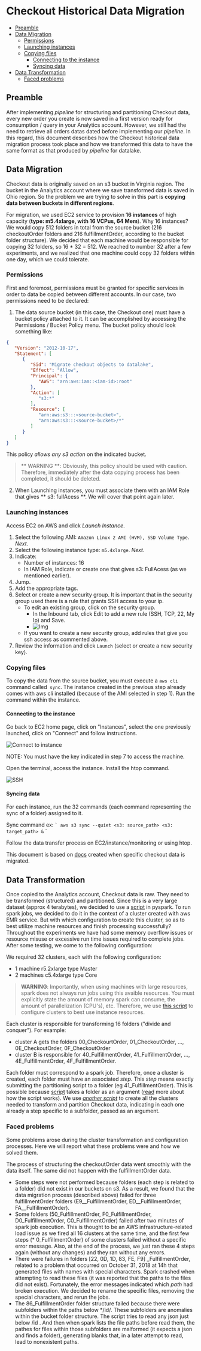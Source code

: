 # Checkout Historical Data Migration

- [Preamble](#Preamble)
- [Data Migration](#Data-Migration)
    - [Permissions](#Permissions)
    - [Launching instances](#Launching-instances)
    - [Copying files](#Copying-files)
        - [Connecting to the instance](#Connecting-to-the-instance)
        - [Syncing data](#Syncing-data)
- [Data Transformation](#Data-Transformation)
    - [Faced problems](#Faced-problems)

## Preamble

After implementing _pipeline_ for structuring and partitioning Checkout data, every new order you create is now saved in a first version ready for consumption / query in your Analytics account. However, we still had the need to retrieve all orders datas dated before implementing our _pipeline_. In this regard, this document describes how the Checkout historical data migration process took place and how we transformed this data to have the same format as that produced by _pipeline_ for datalake.

## Data Migration

Checkout data is originally saved on an s3 bucket in Virginia region. The bucket in the Analytics account where we save transformed data is saved in Ohio region. So the problem we are trying to solve in this part is **copying data between buckets in different regions**.

For migration, we used EC2 service to provision **16 instances** of high capacity  (**type: m5.4xlarge, with 16 VCPus, 64 Mem**). Why 16 instances? We would copy 512 folders in total from the source bucket (216 checkoutOrder folders and 216 fulfillmentOrder, according to the bucket folder structure). We decided that each machine would be responsible for copying 32 folders, so 16 * 32 = 512. We reached to  number 32 after a few experiments, and we realized that one machine could copy 32 folders within one day, which we could tolerate.

### Permissions

First and foremost, permissions must be granted for specific services in order to data be copied between different accounts. In our case, two permissions need to be declared:

1. The data source bucket (in this case, the Checkout one) must have a bucket policy attached to it. It can be  accomplished by accessing the Permissions / Bucket Policy menu. The bucket policy should look something like:

```json
{
   "Version": "2012-10-17",
   "Statement": [
      {
         "Sid": "Migrate checkout objects to datalake",
         "Effect": "Allow",
         "Principal": {
            "AWS": "arn:aws:iam::<iam-id>:root"
         },
         "Action": [
            "s3:*"
         ],
         "Resource": [
            "arn:aws:s3:::<source-bucket>",
            "arn:aws:s3:::<source-bucket>/*"
         ]
      }
   ]
}
```
This policy _allows any s3 action_ on the indicated bucket.

> ** WARNING **: Obviously, this policy should be used with caution. Therefore, immediately after the data copying process has been completed, it should be deleted.

2. When Launching instances, you must associate them with an IAM Role that gives ** s3: fullAcess **. We will cover that point again later.

### Launching instances

Access EC2 on AWS and click _Launch Instance_.

1. Select the following AMI: `Amazon Linux 2 AMI (HVM), SSD Volume Type`. _Next_.
2. Select the following instance type: `m5.4xlarge`. _Next_.
3. Indicate:
     - Number of instances: 16
     - In IAM Role, indicate or create one that gives s3: FullAcess (as we mentioned earlier).
4. Jump.
5. Add the appropriate tags.
6. Select or create a new security group. It is important that in the security group used there is a rule that grants SSH access to your ip.
     - To edit an existing group, click on the security group.
       - In the Inbound tab, click Edit to add a new rule (SSH, TCP, 22, My Ip) and Save.
       - ![Img](imgs/sec_group.png)
    - If you want to create a new security group, add rules that give you ssh access as commented above.
7. Review the information and click `Launch` (select or create a new security key).

### Copying files

To copy the data from the source bucket, you must execute a `aws cli` command called` sync`. The instance created in the previous step already comes with aws cli installed (because of the AMI selected in step 1). Run the command within the instance.

#### Connecting to the instance

Go back to EC2 home page, click on "Instances", select the one previously launched, click on "Connect" and follow instructions.

![Connect to instance](imgs/connect.png)

NOTE: You must have the key indicated in step 7 to access the machine.

Open the terminal, access the instance. Install the htop command.

![SSH](imgs/ssh.png)

#### Syncing data

For each instance, run the 32 commands (each command representing the sync of a folder) assigned to it.

Sync command ex:
`` `
aws s3 sync --quiet <s3: source_path> <s3: target_path> &
`` `

Follow the data transfer process on EC2/instance/monitoring or using htop.

This document is based on [docs](https://docs.google.com/document/d/1LFyubm8vLXcrdPxL09WxzKsvQ-HMmirGIqZBZazuCf0/edit#) created when specific checkout data is migrated.


## Data Transformation

Once copied to the Analytics account, Checkout data is raw. They need to be transformed (structured) and partitioned. Since this is a very large dataset (approx 4 terabytes), we decided to use a [script](https://github.com/vtex/datalake/tree/master/aws/EMR/partitioning_history_checkout_data) in pyspark.
To run spark jobs, we decided to do it in the context of a cluster created with aws EMR service. But with which configuration to create this cluster, so as to best utilize machine resources and finish processing successfully?
Throughout the experiments we have had some memory overflow issues or resource misuse or excessive run time issues required to complete jobs. After some testing, we come to the following configuration:

We required 32 clusters, each with the following configuration:
   - 1 machine r5.2xlarge type Master 
   - 2 machines c5.4xlarge type Core

> **WARNING**: Importantly, when using machines with large resources, spark does not always run jobs using this avaible resources. You must explicitly state the amount of memory spark can consume, the amount of parallelization (CPU's), etc. Therefore, we use [this script](https://github.com/vtex/datalake/blob/master/aws/EMR/partitioning_history_checkout_data/gen_config_cluster_spark.py) to configure clusters to best use instance resources.

Each cluster is responsible for transforming 16 folders ("divide and conquer"). For example:
- cluster A gets the folders 00_CheckourtOrder, 01_CheckoutOrder, ..., 0E_CheckoutOrder, 0F_CheckoutOrder
- cluster B is responsible for 40_FulfillmentOrder, 41_FulfillmentOrder, ..., 4E_FulfillmentOrder, 4F_FulfillmentOrder.

Each folder must correspond to a spark job. Therefore, once a cluster is created, each folder must have an associated _step_. This _step_ means exactly submitting the partitioning script to a folder (eg 41_FulfillmentOrder). This is possible because [script](https://github.com/vtex/datalake/tree/master/aws/EMR/partitioning_history_checkout_data) takes a folder as an argument ([read](https://github.com/vtex/datalake/tree/master/aws/EMR/partitioning_history_checkout_data) more about how the script works). We use _[another script](https://github.com/vtex/datalake/tree/master/scripts/checkout_partition_history)_ to create all the clusters needed to transform and partition Checkout data, indicating in each one already a step specific to a subfolder, passed as an argument.

### Faced problems 

Some problems arose during the cluster transformation and configuration processes. Here we will report what these problems were and how we solved them.

The process of structuring the checkoutOrder data went smoothly with the data itself. The same did not happen with the fulfillmentOrder data.
   - Some steps were not performed because folders (each step is related to a folder) did not exist in our buckets on s3. As a result, we found that the data migration process (described above) failed for three fulfillmentOrder folders (E9__FulfillmentOrder, ED__FulfillmentOrder, FA__FulfillmentOrder).
   - Some folders (50_FulfillmentOrder, F0_FulfillmentOrder, D0_FulfillmentOrder, C0_FulfillmentOrder) failed after two minutes of spark job execution. This is thought to be an AWS infrastructure-related load issue as we fired all 16 clusters at the same time, and the first few steps (* 0_FulfillmentOrder) of some clusters failed without a specific error message. Also, at the end of the process, we just ran these 4 steps again (without any changes) and they ran without any errors.
   - There were failures in folders [22, 0D, 1D, 83, FE, F9] _FulfillmentOrder, related to a problem that occurred on October 31, 2018 at 14h that generated files with names with special characters. Spark crashed when attempting to read these files (it was reported that the paths to the files did not exist). Fortunately, the error messages indicated which _path_ had broken execution. We decided to rename the specific files, removing the special characters, and rerun the jobs.
   - The 86_FulfillmentOrder folder structure failed because there were subfolders within the paths below */id/. These subfolders are anomalies within the bucket folder structure. The script tries to read any json just below /id . And then when spark lists the file paths before  read them, the pathes for files within those subfolders are malformed (it expects a json and finds a folder), generating blanks that, in a later attempt to read, lead to nonexistent paths.
